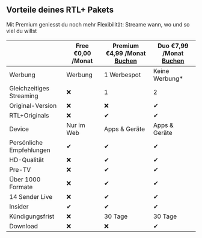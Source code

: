 ## Vorteile deines RTL+ Pakets
Mit Premium geniesst du noch mehr Flexibilität: 
Streame wann, wo und so viel du willst

| | Free €0,00 /Monat | Premium €4,99 /Monat  [Buchen](https://youtu.be/rcXyN_cfGY8)  | Duo €7,99 /Monat [Buchen](https://youtu.be/rcXyN_cfGY8) |
| ------ | ------ | ------ | ------ |
| Werbung | Werbung | 1 Werbespot | Keine Werbung* |
| Gleichzeitiges Streaming | ❌ | 1 | 2 |
| Original-Version | ❌ | ❌ | ✔ |
| RTL+Originals | ❌ | ✔ | ✔ |
| Device | Nur im Web | Apps & Geräte | Apps & Geräte |
| Persönliche Empfehlungen | ✔ | ✔ | ✔ |
| HD-Qualität | ❌ | ✔ | ✔ |
| Pre-TV | ❌ | ✔ | ✔ |
| Über 1000 Formate | ❌ | ✔ | ✔ |
| 14 Sender Live | ❌ | ✔ | ✔ |
| Insider | ✔ | ✔ | ✔ |
| Kündigungsfrist | ❌ | 30 Tage | 30 Tage |
| Download | ❌ | ❌ | ✔ |
